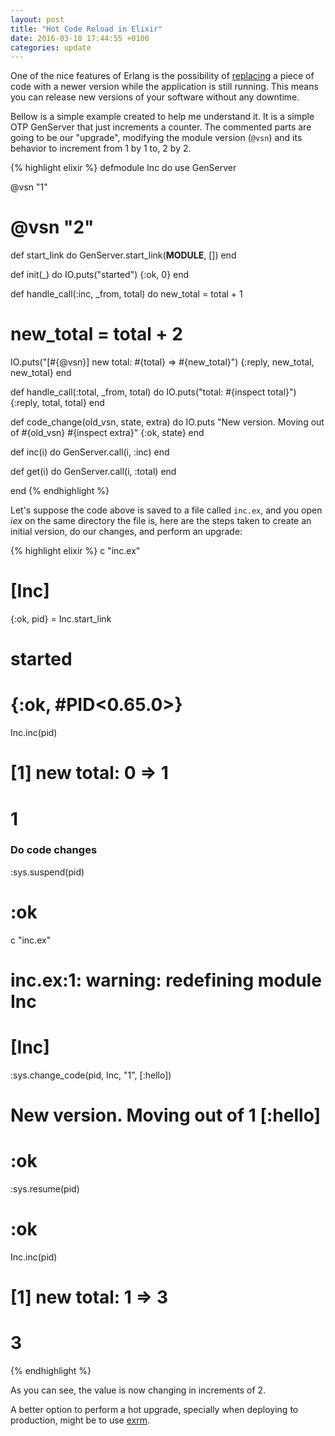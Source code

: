 ```yaml
---
layout: post
title: "Hot Code Reload in Elixir"
date: 2016-03-18 17:44:55 +0100
categories: update
---
```


One of the nice features of Erlang is the possibility of [replacing](http://learnyousomeerlang.com/relups) a piece of code with a newer version while the application is still running. This means you can release new versions of your software without any downtime.

Bellow is a simple example created to help me understand it. It is a simple OTP GenServer that just increments a counter. The commented parts are going to be our "upgrade", modifying the module version (`@vsn`) and its behavior to increment from 1 by 1 to, 2 by 2.

{% highlight elixir %}
defmodule Inc do
  use GenServer

  @vsn "1"
  # @vsn "2"

  def start_link do
    GenServer.start_link(__MODULE__, [])
  end

  def init(_) do
    IO.puts("started")
    {:ok, 0}
  end

  def handle_call(:inc, _from, total) do
   new_total = total + 1
   # new_total = total + 2
   IO.puts("[#{@vsn}] new total: #{total} => #{new_total}")
   {:reply, new_total, new_total}
  end

  def handle_call(:total, _from, total) do
    IO.puts("total: #{inspect total}")
    {:reply, total, total}
  end

  def code_change(old_vsn, state, extra) do
    IO.puts "New version. Moving out of #{old_vsn} #{inspect extra}"
    {:ok, state}
  end

  def inc(i) do
    GenServer.call(i, :inc)
  end

  def get(i) do
    GenServer.call(i, :total)
  end

end
{% endhighlight %}

Let's suppose the code above is saved to a file called `inc.ex`, and you open *iex* on the same directory the file is, here are the steps taken to create an initial version, do our changes, and perform an upgrade:

{% highlight elixir %}
c "inc.ex"
# [Inc]
{:ok, pid} = Inc.start_link
# started
# {:ok, #PID<0.65.0>}
Inc.inc(pid)
# [1] new total: 0 => 1
# 1

### Do code changes

:sys.suspend(pid)
# :ok
c "inc.ex"
# inc.ex:1: warning: redefining module Inc
# [Inc]
:sys.change_code(pid, Inc, "1", [:hello])
# New version. Moving out of 1 [:hello]
# :ok
:sys.resume(pid)
# :ok
Inc.inc(pid)
# [1] new total: 1 => 3
# 3
{% endhighlight %}

As you can see, the value is now changing in increments of 2.

A better option to perform a hot upgrade, specially when deploying to production, might be to use [exrm](https://hexdocs.pm/exrm/extra-upgrades-and-downgrades.html).

